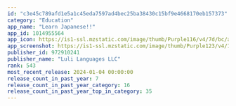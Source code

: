 ```yaml
---
id: "c3e45c789afd1e5a1c45eda7597ad4bec25ba38430c15bf9e4668170eb157373"
category: "Education"
app_name: "Learn Japanese!!"
app_id: 1014955564
app_icon: https://is1-ssl.mzstatic.com/image/thumb/Purple116/v4/7d/bc/a0/7dbca0ed-cd15-ff71-e7b0-9ac4230fc635/AppIcon-0-0-1x_U007emarketing-0-7-0-85-220.png/1024x1024bb.png
app_screenshot: https://is1-ssl.mzstatic.com/image/thumb/Purple123/v4/11/93/8a/11938a26-7716-922c-dbe4-56c94f18c11a/pr_source.png/1242x2688bb.png
publisher_id: 972910241
publisher_name: "Luli Languages LLC"
rank: 543
most_recent_release: 2024-01-04 00:00:00
release_count_in_past_year: 7
release_count_in_past_year_category: 16
release_count_in_past_year_top_in_category: 35
---
```

